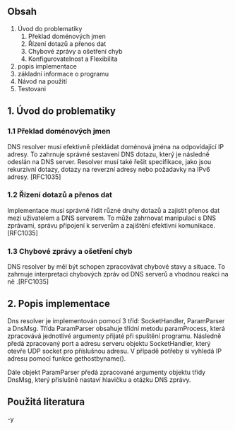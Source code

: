 ## Obsah
1. Úvod do problematiky
    1. Překlad doménových jmen
    2. Řízení dotazů a přenos dat
    3. Chybové zprávy a ošetření chyb
    4. Konfigurovatelnost a Flexibilita
2. popis implementace
3. základní informace o programu
4. Návod na použití
5. Testovani

## 1. Úvod do problematiky


### 1.1 Překlad doménových jmen

DNS resolver musí efektivně překládat doménová jména na odpovídající IP adresy. To zahrnuje správné sestavení DNS dotazu, který je následně odeslán na DNS server. Resolver musí také řešit specifikace, jako jsou rekurzivní dotazy, dotazy na reverzní adresy nebo požadavky na IPv6 adresy. [RFC1035]

### 1.2 Řízení dotazů a přenos dat

Implementace musí správně řídit různé druhy dotazů a zajistit přenos dat mezi uživatelem a DNS serverem. To může zahrnovat manipulaci s DNS zprávami, správu připojení k serverům a zajištění efektivní komunikace. [RFC1035]

### 1.3 Chybové zprávy a ošetření chyb

DNS resolver by měl být schopen zpracovávat chybové stavy a situace. To zahrnuje interpretaci chybových zpráv od DNS serverů a vhodnou reakci na ně .[RFC1035]


## 2. Popis implementace

Dns resolver je implementován pomocí 3 tříd: SocketHandler, ParamParser a DnsMsg. Třída ParamParser obsahuje třídní metodu paramProcess, která zpracovává jednotlivé argumenty přijaté při spuštění programu. Následně předá zpracovaný port a adresu serveru objektu SocketHandler, který otevře UDP socket pro příslušnou adresu. V případě potřeby si vyhledá IP adresu pomocí funkce gethostbyname().

Dále objekt ParamParser předá zpracované argumenty objektu třídy DnsMsg, který příslušně nastaví hlavičku a otázku DNS zprávy.

## Použitá literatura
 -y